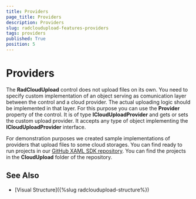 ```yaml
---
title: Providers
page_title: Providers
description: Providers
slug: radcloudupload-features-providers
tags: providers
published: True
position: 5
---
```


# Providers

The __RadCloudUpload__ control does not upload files on its own. You need to specify custom implementation of an object serving as comunication layer between the control and a cloud provider. The actual uploading logic should be implemented in that layer. For this purpose you can use the __Provider__ property of the control. It is of type __ICloudUploadProvider__ and gets or sets the custom upload provider. It accepts any type of object implementing the __ICloudUploadProvider__ interface.        

For demonstration purposes we created sample implementations of providers that upload files to some cloud storages. You can find ready to run projects in our [GitHub XAML SDK repository](https://github.com/telerik/xaml-sdk). You can find the projects in the __CloudUpload__ folder of the repository.

## See Also
* [Visual Structure]({%slug radcloudupload-structure%})
